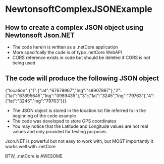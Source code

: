 # NewtonsoftComplexJSONExample
## How to create a complex JSON object using Newtonsoft Json.NET
- The code herein is written as a .netCore application
- More specifcally the code is of type .netCore WebAPI
- CORS reference exists in code but should be deleted if CORS is not being used
## The code will produce the following JSON object
{"location":{"1":{"lat":"67678967","lng":"s9907897"},"2":{"lat":"67895645","lng":"0989435"},"3":{"lat":"3245","lng":"79763"},"4":{"lat":"3245","lng":"79763"}}}
- The JSON object is stored in the location.txt file referred to in the beginning of the code example
- The code was developed to store GPS coordinates
- You may notice that the Latitude and Longitude values are not real values and only provided for testing purposes

Json.NET is powerful but not easy to work with, but MOST importantly it works well with .netCore

BTW, .netCore is AWESOME
